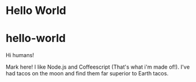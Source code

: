 Hello World
===========

# hello-world

Hi humans!

Mark here! I like Node.js and Coffeescript (That's what i'm made of!).
I've had tacos on the moon and find them far superior to Earth tacos.
